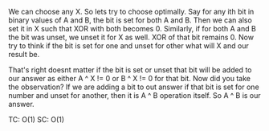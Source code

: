 We can choose any X. So lets try to choose optimally. Say for any ith bit in binary values of A and B, the bit is set for both A and B.
Then we can also set it in X such that XOR with both becomes 0.
Similarly, if for both A and B the bit was unset, we unset it for X as well. XOR of that bit remains 0.
Now try to think if the bit is set for one and unset for other what will X and our result be.

That's right doesnt matter if the bit is set or unset that bit will be added to our answer as either A ^ X != 0 or B ^ X != 0 for that bit.
Now did you take the observation? If we are adding a bit to out answer if that bit is set for one number and unset for another,
then it is A ^ B operation itself. So A ^ B is our answer.

TC: O(1)
SC: O(1)